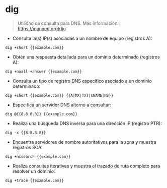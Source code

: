 # dig

> Utilidad de consulta para DNS.
> Más información: <https://manned.org/dig>.

- Consulta la(s) IP(s) asociadas a un nombre de equipo (registros A):

`dig +short {{example.com}}`

- Obtén una respuesta detallada para un dominio determinado (registros A):

`dig +noall +answer {{example.com}}`

- Consulta un tipo de registro DNS específico asociado a un dominio determinado:

`dig +short {{example.com}} {{A|MX|TXT|CNAME|NS}}`

- Especifica un servidor DNS alterno a consultar:

`dig @{{8.8.8.8}} {{example.com}}`

- Realiza una búsqueda DNS inversa para una dirección IP (registro PTR):

`dig -x {{8.8.8.8}}`

- Encuentra servidores de nombre autoritativos para la zona y muestra registros SOA:

`dig +nssearch {{example.com}}`

- Realiza consultas iterativas y muestra el trazado de ruta completo para resolver un dominio:

`dig +trace {{example.com}}`
